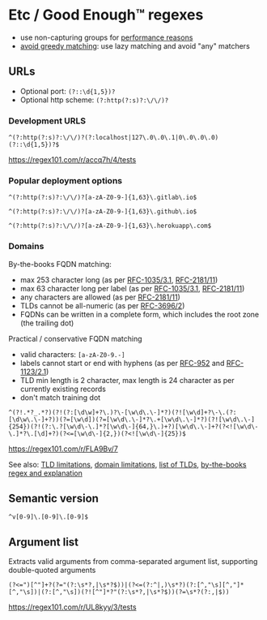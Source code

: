 # Etc / Good Enough™ regexes

- use non-capturing groups for [performance reasons](https://stackoverflow.com/questions/33243292/capturing-group-vs-non-capturing-group)
- [avoid greedy matching](https://mariusschulz.com/blog/why-using-the-greedy-in-regular-expressions-is-almost-never-what-you-actually-want): use lazy matching and avoid "any" matchers

## URLs

- Optional port: `(?::\d{1,5})?`
- Optional http scheme: `(?:http(?:s)?:\/\/)?`

### Development URLS

`^(?:http(?:s)?:\/\/)?(?:localhost|127\.0\.0\.1|0\.0\.0\.0)(?::\d{1,5})?$`

https://regex101.com/r/accq7h/4/tests

### Popular deployment options

`^(?:http(?:s)?:\/\/)?[a-zA-Z0-9-]{1,63}\.gitlab\.io$`

`^(?:http(?:s)?:\/\/)?[a-zA-Z0-9-]{1,63}\.github\.io$`

`^(?:http(?:s)?:\/\/)?[a-zA-Z0-9-]{1,63}\.herokuapp\.com$`

### Domains

By-the-books FQDN matching:
- max 253 character long (as per [RFC-1035/3.1](https://tools.ietf.org/html/rfc1035), [RFC-2181/11](https://tools.ietf.org/html/rfc2181#section-11))
- max 63 character long per label (as per [RFC-1035/3.1](https://tools.ietf.org/html/rfc1035), [RFC-2181/11](https://tools.ietf.org/html/rfc2181#section-11))
- any characters are allowed (as per [RFC-2181/11](https://tools.ietf.org/html/rfc2181#section-11))
- TLDs cannot be all-numeric (as per [RFC-3696/2](https://tools.ietf.org/html/rfc3696#section-2))
- FQDNs can be written in a complete form, which includes the root zone (the trailing dot)

Practical / conservative FQDN matching
- valid characters: `[a-zA-Z0-9.-]`
- labels cannot start or end with hyphens (as per [RFC-952](https://tools.ietf.org/html/rfc952) and [RFC-1123/2.1](https://tools.ietf.org/html/rfc1123#section-2.1))
- TLD min length is 2 character, max length is 24 character as per currently existing records
- don't match training dot

`^(?!.*?_.*?)(?!(?:[\d\w]+?\.)?\-[\w\d\.\-]*?)(?![\w\d]+?\-\.(?:[\d\w\.\-]+?))(?=[\w\d])(?=[\w\d\.\-]*?\.+[\w\d\.\-]*?)(?![\w\d\.\-]{254})(?!(?:\.?[\w\d\-\.]*?[\w\d\-]{64,}\.)+?)[\w\d\.\-]+?(?<![\w\d\-\.]*?\.[\d]+?)(?<=[\w\d\-]{2,})(?<![\w\d\-]{25})$`

https://regex101.com/r/FLA9Bv/7

See also: [TLD limitations](https://stackoverflow.com/questions/7411255/is-it-possible-to-have-one-single-character-top-level-domain-name), [domain limitations](https://stackoverflow.com/questions/32290167/what-is-the-maximum-length-of-a-dns-name/32294443), [list of TLDs](http://data.iana.org/TLD/tlds-alpha-by-domain.txt), [by-the-books regex and explanation](https://regexr.com/3g5j0)

## Semantic version

`^v[0-9]\.[0-9]\.[0-9]$`

## Argument list

Extracts valid arguments from comma-separated argument list, supporting double-quoted arguments

`(?<=")[^"]+?(?="(?:\s*?,|\s*?$))|(?<=(?:^|,)\s*?)(?:[^,"\s][^,"]*[^,"\s])|(?:[^,"\s])(?![^"]*?"(?:\s*?,|\s*?$))(?=\s*?(?:,|$))`

https://regex101.com/r/UL8kyy/3/tests
